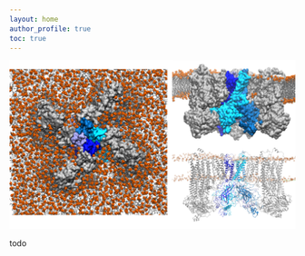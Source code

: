 ```yaml
---
layout: home
author_profile: true
toc: true
---
```




![Test figure](/assets/images/Webpage_1.png)

todo 
